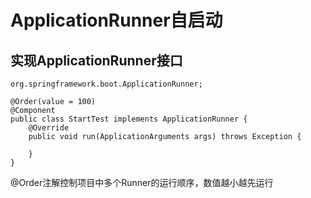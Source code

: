 # ApplicationRunner自启动

## 实现ApplicationRunner接口
```
org.springframework.boot.ApplicationRunner;
```
```
@Order(value = 100)
@Component
public class StartTest implements ApplicationRunner {
    @Override
    public void run(ApplicationArguments args) throws Exception {
        
    }
}
```
@Order注解控制项目中多个Runner的运行顺序，数值越小越先运行